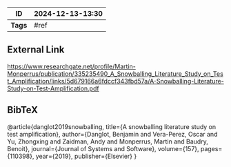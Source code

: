 | ID       | 2024-12-13-13:30 |
| -------- | ----------------- |
| **Tags** | #ref              |
## External Link

https://www.researchgate.net/profile/Martin-Monperrus/publication/335235490_A_Snowballing_Literature_Study_on_Test_Amplification/links/5d679166a6fdccf343fbd57a/A-Snowballing-Literature-Study-on-Test-Amplification.pdf
## BibTeX

@article{danglot2019snowballing,
  title={A snowballing literature study on test amplification},
  author={Danglot, Benjamin and Vera-Perez, Oscar and Yu, Zhongxing and Zaidman, Andy and Monperrus, Martin and Baudry, Benoit},
  journal={Journal of Systems and Software},
  volume={157},
  pages={110398},
  year={2019},
  publisher={Elsevier}
}